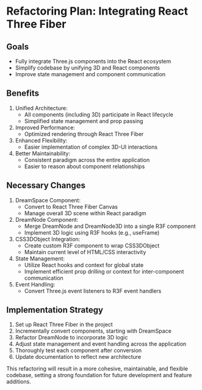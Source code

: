 # Refactoring Plan: Integrating React Three Fiber

## Goals
- Fully integrate Three.js components into the React ecosystem
- Simplify codebase by unifying 3D and React components
- Improve state management and component communication

## Benefits
1. Unified Architecture:
   - All components (including 3D) participate in React lifecycle
   - Simplified state management and prop passing
2. Improved Performance:
   - Optimized rendering through React Three Fiber
3. Enhanced Flexibility:
   - Easier implementation of complex 3D-UI interactions
4. Better Maintainability:
   - Consistent paradigm across the entire application
   - Easier to reason about component relationships

## Necessary Changes
1. DreamSpace Component:
   - Convert to React Three Fiber Canvas
   - Manage overall 3D scene within React paradigm
2. DreamNode Component:
   - Merge DreamNode and DreamNode3D into a single R3F component
   - Implement 3D logic using R3F hooks (e.g., useFrame)
3. CSS3DObject Integration:
   - Create custom R3F component to wrap CSS3DObject
   - Maintain current level of HTML/CSS interactivity
4. State Management:
   - Utilize React hooks and context for global state
   - Implement efficient prop drilling or context for inter-component communication
5. Event Handling:
   - Convert Three.js event listeners to R3F event handlers

## Implementation Strategy
1. Set up React Three Fiber in the project
2. Incrementally convert components, starting with DreamSpace
3. Refactor DreamNode to incorporate 3D logic
4. Adjust state management and event handling across the application
5. Thoroughly test each component after conversion
6. Update documentation to reflect new architecture

This refactoring will result in a more cohesive, maintainable, and flexible codebase, setting a strong foundation for future development and feature additions.
